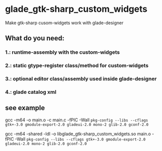 # glade_gtk-sharp_custom_widgets
Make gtk-sharp cusom-widgets work with glade-designer

## What do you need:

### 1.: runtime-assembly with the custom-widgets

### 2.: static gtype-register class/method for custom-widgets

### 3.: optional editor class/assembly used inside glade-designer

### 4.: glade catalog xml

## see example

gcc -m64 -o main.o -c main.c -fPIC -Wall `pkg-config --libs --cflags gtk+-3.0 gmodule-export-2.0 gladeui-2.0 mono-2 glib-2.0 gconf-2.0`

gcc -m64 -shared -ldl -o libglade_gtk-sharp_custom_widgets.so  main.o -fPIC -Wall `pkg-config --libs --cflags gtk+-3.0 gmodule-export-2.0 gladeui-2.0 mono-2 glib-2.0 gconf-2.0`
